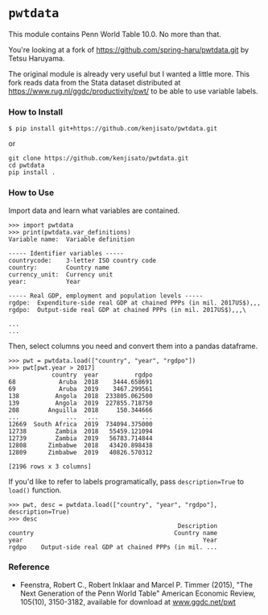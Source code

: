 # `pwtdata`

This module contains Penn World Table 10.0. No more than that.

You're looking at a fork of https://github.com/spring-haru/pwtdata.git by Tetsu Haruyama. 

The original module is already very useful but I wanted a little more. This fork reads data from the Stata dataset distributed at https://www.rug.nl/ggdc/productivity/pwt/ to be able to use variable labels.

### How to Install
```
$ pip install git+https://github.com/kenjisato/pwtdata.git
```
or
```
git clone https://github.com/kenjisato/pwtdata.git
cd pwtdata
pip install .
```

### How to Use

Import data and learn what variables are contained.

```
>>> import pwtdata
>>> print(pwtdata.var_definitions)
Variable name:  Variable definition

----- Identifier variables -----
countrycode:    3-letter ISO country code
country:        Country name
currency_unit:  Currency unit
year:           Year

----- Real GDP, employment and population levels -----
rgdpe:  Expenditure-side real GDP at chained PPPs (in mil. 2017US$),,,
rgdpo:  Output-side real GDP at chained PPPs (in mil. 2017US$),,,\

...
...
```

Then, select columns you need and convert them into a pandas dataframe.

```
>>> pwt = pwtdata.load(["country", "year", "rgdpo"])
>>> pwt[pwt.year > 2017]
            country  year          rgdpo
68            Aruba  2018    3444.658691
69            Aruba  2019    3467.299561
138          Angola  2018  233805.062500
139          Angola  2019  227855.718750
208        Anguilla  2018     150.344666
...             ...   ...            ...
12669  South Africa  2019  734094.375000
12738        Zambia  2018   55459.121094
12739        Zambia  2019   56783.714844
12808      Zimbabwe  2018   43420.898438
12809      Zimbabwe  2019   40826.570312

[2196 rows x 3 columns]
```

If you'd like to refer to labels programatically, pass `description=True` to `load()` function.

```
>>> pwt, desc = pwtdata.load(["country", "year", "rgdpo"], description=True)
>>> desc
                                               Description
country                                       Country name
year                                                  Year
rgdpo    Output-side real GDP at chained PPPs (in mil. ...
```

### Reference

- Feenstra, Robert C., Robert Inklaar and Marcel P. Timmer (2015), "The Next Generation of the Penn World Table" American Economic Review, 105(10), 3150-3182, available for download at www.ggdc.net/pwt

